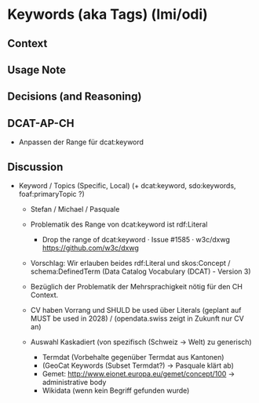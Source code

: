 # Keywords (aka Tags) (lmi/odi)

## Context

## Usage Note

## Decisions (and Reasoning)

## DCAT-AP-CH
* Anpassen der Range für dcat:keyword

## Discussion



* Keyword / Topics (Specific, Local) (+ dcat:keyword, sdo:keywords, foaf:primaryTopic ?)
  * Stefan / Michael / Pasquale

  * Problematik des Range von dcat:keyword ist rdf:Literal
       * Drop the range of dcat:keyword · Issue #1585 · w3c/dxwg https://github.com/w3c/dxwg
  * Vorschlag: Wir erlauben beides rdf:Literal und skos:Concept / schema:DefinedTerm (Data Catalog Vocabulary (DCAT) - Version 3)
  * Bezüglich der Problematik der Mehrsprachigkeit nötig für den CH Context.
  * CV haben Vorrang und SHULD be used über Literals (geplant auf MUST be used in 2028) / (opendata.swiss zeigt in Zukunft nur CV an)
  * Auswahl Kaskadiert (von spezifisch (Schweiz -> Welt) zu generisch)
    * Termdat (Vorbehalte gegenüber Termdat aus Kantonen)
    * (GeoCat Keywords (Subset Termdat?) -> Pasquale klärt ab)
    * Gemet: http://www.eionet.europa.eu/gemet/concept/100 -> administrative body
    * Wikidata (wenn kein Begriff gefunden wurde)
  

